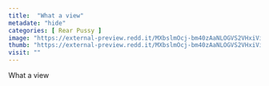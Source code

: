 ```yaml
---
title:  "What a view"
metadate: "hide"
categories: [ Rear Pussy ]
image: "https://external-preview.redd.it/MXbslmOcj-bm40zAaNLOGVS2VHxiVimRIi44QKDOrJs.jpg?auto=webp&s=992d32cb48563d6dc1e80b1c89b391f65f7e89e7"
thumb: "https://external-preview.redd.it/MXbslmOcj-bm40zAaNLOGVS2VHxiVimRIi44QKDOrJs.jpg?width=320&crop=smart&auto=webp&s=d4c7b150e07d7fe05cb849ed9a4bda60d3c7635f"
visit: ""
---
```

What a view
